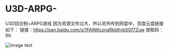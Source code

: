 # U3D-ARPG-
U3D回合制+ARPG游戏
因为资源文件过大，所以另外传到网盘中，百度云盘链接如下：
链接：https://pan.baidu.com/s/1FAINKcznaRkbKybSGf7Zuw 
提取码：9lii

![Image text](https://github.com/Yinjiuz/U3D-ARPG-/img/1.jpg)
